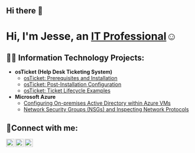 ## Hi there 👋
<h1>Hi, I'm Jesse, an <a href="https://linkedin.com/in/Jesse">IT Professional</a>☺</h1>

<h2>👨‍💻 Information Technology Projects:</h2>

- <b>osTicket (Help Desk Ticketing System)</b>
  - [osTicket: Prerequisites and Installation](https://github.com/JesseSmithIT/osticket-prereqs)
  - [osTicket: Post-Installation Configuration](https://github.com/JesseSmithIT/post-install-config)
  - [osTicket: Ticket Lifecycle Examples](https://github.com/JesseSmithIT/ticket-lifecycle)
- <b>Microsoft Azure</b>
  - [Configuring On-premises Active Directory within Azure VMs](https://github.com/JesseSmithIT/configure-ad)
  - [Network Security Groups (NSGs) and Inspecting Network Protocols](https://github.com/JesseSmithIT/azure-network-protocols)

<h2>🤳Connect with me:</h2>

[<img align="left" alt="Josh | Twitter" width="22px" src="https://cdn.jsdelivr.net/npm/simple-icons@v3/icons/twitter.svg" />][twitter]
[<img align="left" alt="Josh | LinkedIn" width="22px" src="https://cdn.jsdelivr.net/npm/simple-icons@v3/icons/linkedin.svg" />][linkedin]
[<img align="left" alt="Josh | Instagram" width="22px" src="https://cdn.jsdelivr.net/npm/simple-icons@v3/icons/instagram.svg" />][instagram]

[twitter]: https://twitter.com/Josh
[instagram]: https://www.instagram.com/Josh
[linkedin]: https://linkedin.com/in/Josh

<!--
**itsupportpro/itsupportpro** is a ✨ _special_ ✨ repository because its `README.md` (this file) appears on your GitHub profile.

Here are some ideas to get you started:

- 🔭 I’m currently working on ...
- 🌱 I’m currently learning ...
- 👯 I’m looking to collaborate on ...
- 🤔 I’m looking for help with ...
- 💬 Ask me about ...
- 📫 How to reach me: ...
- 😄 Pronouns: ...
- ⚡ Fun fact: ...
-->
